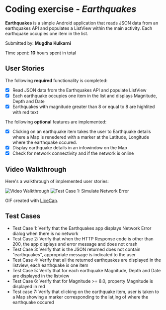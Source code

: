 # Coding exercise - *Earthquakes*

**Earthquakes** is a simple Android application that reads JSON data from an earthquakes API and populates a ListView within the main activity.  Each earthquake occupies one item in the list. 

Submitted by: **Mugdha Kulkarni**

Time spent: **10** hours spent in total

## User Stories

The following **required** functionality is completed:

* [x] Read JSON data from the Earthquakes API and populate ListView
* [x] Each earthquake occupies one item in the list and displays Magnitude, Depth and Date
* [x] Earthquakes with magnitude greater than 8 or equal to 8 are highlited with red text

The following **optional** features are implemented:

* [x] Clicking on an earthquake item takes the user to Earthquake details where a Map is renedered with a marker at the Latitude, Longitude where the earthquake occured. 
* [x] Display earthquake details in an infowindow on the Map
* [x] Check for network connectivity and if the network is online

## Video Walkthrough 

Here's a walkthrough of implemented user stories:

<img src='http://i.imgur.com/Z464nzH.gif' title='Video Walkthrough' width='' alt='Video Walkthrough' />
<img src="http://i.imgur.com/MjMFH94.gif" title='Test Case 1: Simulate Network Error' width='' alt='Test Case 1: Simulate Network Error'/>

GIF created with [LiceCap](http://www.cockos.com/licecap/).

## Test Cases
* Test Case 1: Verify that the Earthquakes app displays Network Error dialog when there is no network
* Test Case 2: Verify that when the HTTP Response code is other than 200, the app displays and error message and does not crash
* Test Case 3: Verify that is the JSON returned does not contain "earthquakes", appropriate message is indicated to the user
* Test Case 4: Verify that all the returned earthquakes are displayed in the listview, each earthquake is one item
* Test Case 5: Verify that for each earthquake Magnitude, Depth and Date are displayed in the listview
* Test Case 6: Verify that for Magnitude >= 8.0, property Magnitude is displayed in red
* Test case 7: Verify that clicking on the earthquake item, user is taken to a Map showing a marker corresponding to the lat,lng of where the earthquake occured


